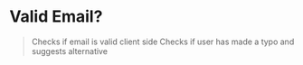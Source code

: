 # Valid Email?

> Checks if email is valid client side 
> Checks if user has made a typo and suggests alternative
> 
